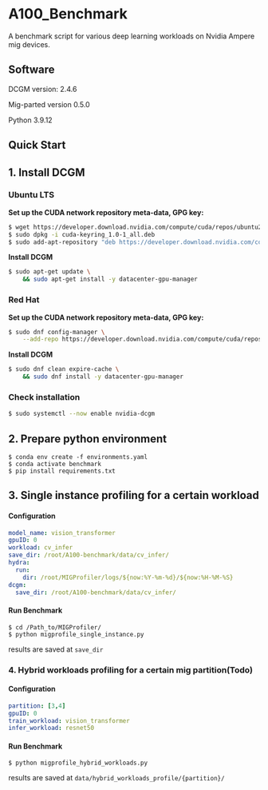 # A100_Benchmark
A benchmark script for various deep learning workloads on Nvidia Ampere mig devices.

## Software

DCGM  version: 2.4.6

Mig-parted version 0.5.0

Python 3.9.12

## Quick Start 

## 1. Install DCGM

### Ubuntu LTS

**Set up the CUDA network repository meta-data, GPG key:**

```bash
$ wget https://developer.download.nvidia.com/compute/cuda/repos/ubuntu2004/x86_64/cuda-keyring_1.0-1_all.deb
$ sudo dpkg -i cuda-keyring_1.0-1_all.deb
$ sudo add-apt-repository "deb https://developer.download.nvidia.com/compute/cuda/repos/ubuntu2004/x86_64/ /"
```

**Install DCGM**

```bash
$ sudo apt-get update \
    && sudo apt-get install -y datacenter-gpu-manager
```

### Red Hat

**Set up the CUDA network repository meta-data, GPG key:**

```bash
$ sudo dnf config-manager \
    --add-repo https://developer.download.nvidia.com/compute/cuda/repos/rhel8/x86_64/cuda-rhel8.repo
```

**Install DCGM**

```bash
$ sudo dnf clean expire-cache \
    && sudo dnf install -y datacenter-gpu-manager
```

### Check installation

```bash
$ sudo systemctl --now enable nvidia-dcgm
```

## 2. Prepare python environment

```shell
$ conda env create -f environments.yaml
$ conda activate benchmark
$ pip install requirements.txt
```

## 3. Single instance profiling for a certain workload

#### Configuration

```yaml
model_name: vision_transformer
gpuID: 0
workload: cv_infer
save_dir: /root/A100-benchmark/data/cv_infer/
hydra:
  run:
    dir: /root/MIGProfiler/logs/${now:%Y-%m-%d}/${now:%H-%M-%S}
dcgm:
  save_dir: /root/A100-benchmark/data/cv_infer/

```

#### Run Benchmark

```shell
$ cd /Path_to/MIGProfiler/
$ python migprofile_single_instance.py
```

results are saved at `save_dir`

### 4. Hybrid workloads profiling for a certain mig partition(Todo)

#### Configuration

```yaml
partition: [3,4]
gpuID: 0
train_workload: vision_transformer
infer_workload: resnet50
```

#### Run Benchmark

```shell
$ python migprofile_hybrid_workloads.py
```

results are saved at `data/hybrid_workloads_profile/{partition}/`

